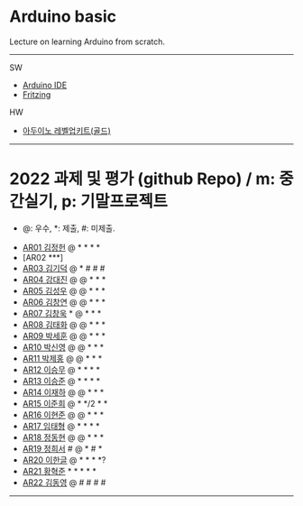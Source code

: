 # Arduino basic
Lecture on learning Arduino from scratch.


---

SW

- [Arduino IDE](https://www.arduino.cc/)
- [Fritzing](http://fritzing.org/download/)

HW

- [아두이노 레벨업키트(골드)](https://www.devicemart.co.kr/goods/view?no=12170416)

---

# 2022 과제 및 평가 (github Repo) / m: 중간실기, p: 기말프로젝트
* @: 우수, *: 제출, #: 미제출.  
- [AR01 김정헌](https://github.com/jhkedwardkim/AR01) @ * * * *
- [AR02 ***]
- [AR03 김기덕](https://github.com/DDUCKI/AR03) @ * # # #
- [AR04 강대진](https://github.com/ijdaejin/AR04) @ @ * * *
- [AR05 김성우](https://github.com/Gukdoli/AR05) @ @ * * *
- [AR06 김창연](https://github.com/ckddus/AR06) @ @ * * *
- [AR07 김창욱](https://github.com/HM0007/AR07) * @ * * *
- [AR08 김태화](https://github.com/TAaHwa/AR08-) @ @ * * *
- [AR09 박세훈](https://github.com/uoooyas/AR09) @ @ * * *
- [AR10 박신영](https://github.com/zachpaul7/AR10) @ @ * * *
- [AR11 박제홍](http://github.com/qkrwpghd27/AR11) @ @ * * *
- [AR12 이승무](https://github.com/LSeungMOO/AR12) @ * * * *
- [AR13 이승준](https://github.com/q1w2e3r4god/AR13) @ * * * *
- [AR14 이재하](https://github.com/wogk0012/AR14) @ @ * * *
- [AR15 이준희](https://github.com/LJunHee/AR15) @ * */2 * *
- [AR16 이현준](https://github.com/junlee00/AR16) @ @ * * *
- [AR17 임태형](https://github.com/vmvvmvvmv/AR17) @ * * * *
- [AR18 정동현](https://github.com/hm18donghyun/AR18) @ @ * * *
- [AR19 정희서](https://github.com/HiSeoJeong/AR19) # @ * # *
- [AR20 이한글](https://github.com/hangle9449/ar-20) @ * * * *?
- [AR21 황혁준](https://github.com/FL08/ar21) * * * * *
- [AR22 김동영](https://github.com/badaral/AR22) @ # # # #

---




